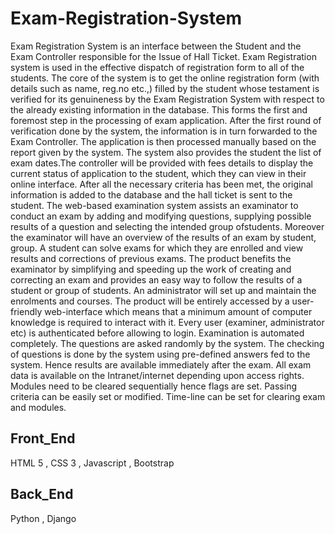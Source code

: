 # Exam-Registration-System
Exam Registration System is an interface between the Student and the Exam Controller
responsible for the Issue of Hall Ticket. Exam Registration system is used in the effective dispatch
of registration form to all of the students. The core of the system is to get the online registration
form (with details such as name, reg.no etc.,) filled by the student whose testament is verified for its
genuineness by the Exam Registration System with respect to the already existing information in
the database. This forms the first and foremost step in the processing of exam application.
After the first round of verification done by the system, the information is in turn forwarded
to the Exam Controller. The application is then processed manually based on the report given by the
system. The system also provides the student the list of exam dates.The controller will be provided
with fees details to display the current status of application to the student, which they can view in
their online interface. After all the necessary criteria has been met, the original information is added
to the database and the hall ticket is sent to the student.
The web-based examination system assists an examinator to conduct an exam by adding and
modifying questions, supplying possible results of a question and selecting the intended group ofstudents. Moreover the examinator will have an overview of the results of an exam by student,
group. A student can solve exams for which they are enrolled and view results and corrections of
previous exams. The product benefits the examinator by simplifying and speeding up the work of
creating and correcting an exam and provides an easy way to follow the results of a student or group
of students. An administrator will set up and maintain the enrolments and courses. The product will
be entirely accessed by a user-friendly web-interface which means that a minimum amount of
computer knowledge is required to interact with it. Every user (examiner, administrator etc) is
authenticated before allowing to login.
Examination is automated completely. The questions are asked randomly by the system. The
checking of questions is done by the system using pre-defined answers fed to the system. Hence
results are available immediately after the exam. All exam data is available on the Intranet/internet
depending upon access rights. Modules need to be cleared sequentially hence flags are set. Passing
criteria can be easily set or modified. Time-line can be set for clearing exam and modules.


## Front_End
HTML 5 , CSS 3 , Javascript , Bootstrap

## Back_End
Python , Django
